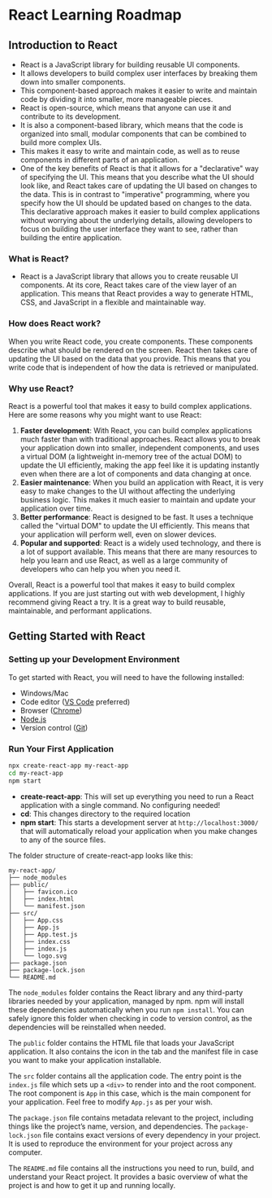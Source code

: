 # React Learning Roadmap

## Introduction to React

- React is a JavaScript library for building reusable UI components. 
- It allows developers to build complex user interfaces by breaking them down into smaller components.
- This component-based approach makes it easier to write and maintain code by dividing it into smaller, more manageable pieces.
- React is open-source, which means that anyone can use it and contribute to its development. 
- It is also a component-based library, which means that the code is organized into small, modular components that can be combined to build more complex UIs. 
- This makes it easy to write and maintain code, as well as to reuse components in different parts of an application.
- One of the key benefits of React is that it allows for a "declarative" way of specifying the UI. This means that you describe what the UI should look like, and React takes care of updating the UI based on changes to the data. This is in contrast to "imperative" programming, where you specify how the UI should be updated based on changes to the data. This declarative approach makes it easier to build complex applications without worrying about the underlying details, allowing developers to focus on building the user interface they want to see, rather than building the entire application.

### What is React?

- React is a JavaScript library that allows you to create reusable UI components. At its core, React takes care of the view layer of an application. This means that React provides a way to generate HTML, CSS, and JavaScript in a flexible and maintainable way.

### How does React work?

When you write React code, you create components. These components describe what should be rendered on the screen. React then takes care of updating the UI based on the data that you provide. This means that you write code that is independent of how the data is retrieved or manipulated.

### Why use React?

React is a powerful tool that makes it easy to build complex applications. Here are some reasons why you might want to use React:

1. **Faster development**: With React, you can build complex applications much faster than with traditional approaches. React allows you to break your application down into smaller, independent components, and uses a virtual DOM (a lightweight in-memory tree of the actual DOM) to update the UI efficiently, making the app feel like it is updating instantly even when there are a lot of components and data changing at once.
2. **Easier maintenance**: When you build an application with React, it is very easy to make changes to the UI without affecting the underlying business logic. This makes it much easier to maintain and update your application over time.
3. **Better performance**: React is designed to be fast. It uses a technique called the "virtual DOM" to update the UI efficiently. This means that your application will perform well, even on slower devices.
4. **Popular and supported**: React is a widely used technology, and there is a lot of support available. This means that there are many resources to help you learn and use React, as well as a large community of developers who can help you when you need it.

Overall, React is a powerful tool that makes it easy to build complex applications. If you are just starting out with web development, I highly recommend giving React a try. It is a great way to build reusable, maintainable, and performant applications.

## Getting Started with React

### Setting up your Development Environment

To get started with React, you will need to have the following installed:

- Windows/Mac
- Code editor ([VS Code](https://code.visualstudio.com/download) preferred)
- Browser ([Chrome](https://www.google.com/chrome/))
- [Node.js](https://nodejs.org/en/download/)
- Version control ([Git](https://git-scm.com/download))

### Run Your First Application

```bash
npx create-react-app my-react-app
cd my-react-app
npm start
```

- **create-react-app**: This will set up everything you need to run a React application with a single command. No configuring needed!
- **cd**: This changes directory to the required location
- **npm start**: This starts a development server at `http://localhost:3000/` that will automatically reload your application when you make changes to any of the source files.

The folder structure of create-react-app looks like this:

    my-react-app/
    ├── node_modules
    ├── public/
    │   ├── favicon.ico
    │   ├── index.html
    │   └── manifest.json
    ├── src/
    │   ├── App.css
    │   ├── App.js
    │   ├── App.test.js
    │   ├── index.css
    │   ├── index.js
    │   └── logo.svg
    ├── package.json
    ├── package-lock.json
    └── README.md

The `node_modules` folder contains the React library and any third-party libraries needed by your application, managed by npm. npm will install these dependencies automatically when you run `npm install`. You can safely ignore this folder when checking in code to version control, as the dependencies will be reinstalled when needed.

The `public` folder contains the HTML file that loads your JavaScript application. It also contains the icon in the tab and the manifest file in case you want to make your application installable.

The `src` folder contains all the application code. The entry point is the `index.js` file which sets up a `<div>` to render into and the root component. The root component is `App` in this case, which is the main component for your application. Feel free to modify `App.js` as per your wish.

The `package.json` file contains metadata relevant to the project, including things like the project’s name, version, and dependencies. The `package-lock.json` file contains exact versions of every dependency in your project. It is used to reproduce the environment for your project across any computer.

The `README.md` file contains all the instructions you need to run, build, and understand your React project. It provides a basic overview of what the project is and how to get it up and running locally.
